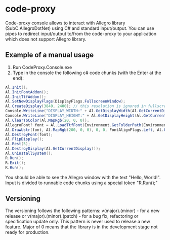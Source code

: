 # code-proxy
Code-proxy console allows to interact with Allegro library (SubC.AllegroDotNet) using C# and standard input/output.
You can use pipes to redirect input/output to/from the code-proxy to your application which does not support Allegro library.
## Example of a manual usage
1. Run CodeProxy.Console.exe
2. Type in the console the following c# code chunks (with the Enter at the end):
```csharp
Al.Init();
Al.InitFontAddon();
Al.InitTtfAddon();
Al.SetNewDisplayFlags(DisplayFlags.FullscreenWindow);
Al.CreateDisplay(3840, 2400); // this resolution is ignored in fullscreen mode
Console.WriteLine("DISPLAY_WIDTH:" + Al.GetDisplayWidth(Al.GetCurrentDisplay()));
Console.WriteLine("DISPLAY_HEIGHT:" + Al.GetDisplayHeight(Al.GetCurrentDisplay()));
Al.ClearToColor(Al.MapRgb(20, 0, 0));
AllegroFont? font = Al.LoadTtfFont(Environment.GetFolderPath(Environment.SpecialFolder.Fonts) + @"\consola.ttf", 50, LoadFontFlags.None);
Al.DrawUstr(font, Al.MapRgb(200, 0, 0), 0, 0, FontAlignFlags.Left, Al.UstrNew("Hello, World!"));
Al.DestroyFont(font);
Al.FlipDisplay();
Al.Rest(5);
Al.DestroyDisplay(Al.GetCurrentDisplay());
Al.UninstallSystem();
R.Run();
R.Exit();
R.Run();

````
You should be able to see the Allegro window with the text "Hello, World!".
Input is divided to runnable code chunks using a special token "R.Run();"
## Versioning
The versioning follows the following patterns:
	v(major).(minor) - for a new release
or
	v(major).(minor).(patch) - for a bug fix, refactoring or specification update only. This pattern is never used to release a new feature.
Major of 0 means that the library is in the development stage not ready for production.

	
